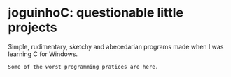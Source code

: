 # joguinhoC: questionable little projects
Simple, rudimentary, sketchy and abecedarian
programs made when I was learning C for Windows.

    Some of the worst programming pratices are here.
